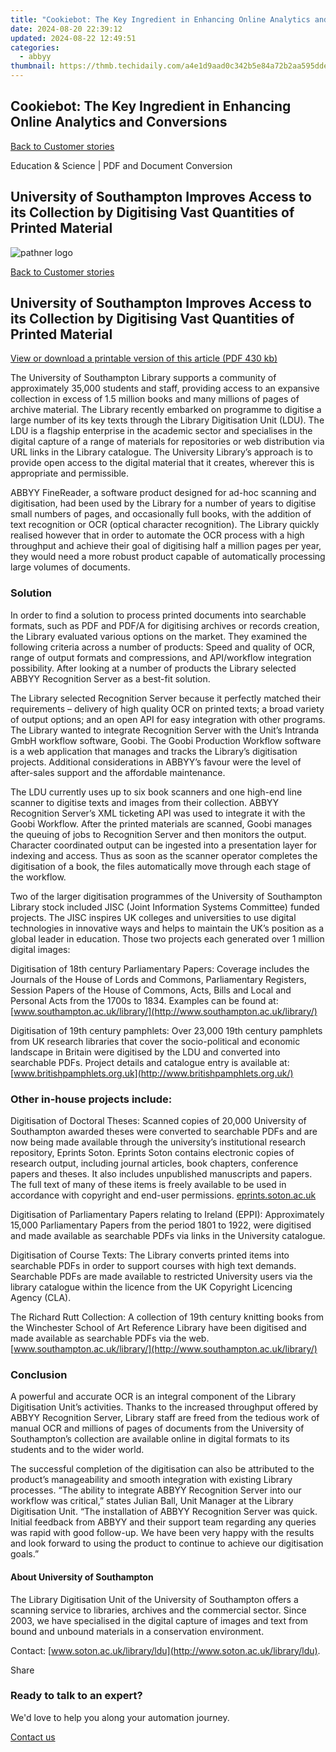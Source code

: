 ```yaml
---
title: "Cookiebot: The Key Ingredient in Enhancing Online Analytics and Conversions"
date: 2024-08-20 22:39:12
updated: 2024-08-22 12:49:51
categories:
  - abbyy
thumbnail: https://thmb.techidaily.com/a4e1d9aad0c342b5e84a72b2aa595ddec8716c1b81e2111a8c2aa2cbab431fe7.jpg
---
```


## Cookiebot: The Key Ingredient in Enhancing Online Analytics and Conversions

[Back to Customer stories](https://tools.techidaily.com/abbyy/products/)

Education & Science | PDF and Document Conversion

## University of Southampton Improves Access to its Collection by Digitising Vast Quantities of Printed Material

![pathner logo](https://content.abbyy.com/-/media/project/abbyy/abbyy/logos-white/abbyy.png?h=40&iar=0&w=120)

[Back to Customer stories](https://tools.techidaily.com/abbyy/products/)

## University of Southampton Improves Access to its Collection by Digitising Vast Quantities of Printed Material

[View or download a printable version of this article (PDF 430 kb)](https://static5.abbyy.com/abbyycommedia/16443/case-study-southampton-education-en.pdf) 

The University of Southampton Library supports a community of approximately 35,000 students and staff, providing access to an expansive collection in excess of 1.5 million books and many millions of pages of archive material. The Library recently embarked on programme to digitise a large number of its key texts through the Library Digitisation Unit (LDU). The LDU is a flagship enterprise in the academic sector and specialises in the digital capture of a range of materials for repositories or web distribution via URL links in the Library catalogue. The University Library’s approach is to provide open access to the digital material that it creates, wherever this is appropriate and permissible.

ABBYY FineReader, a software product designed for ad-hoc scanning and digitisation, had been used by the Library for a number of years to digitise small numbers of pages, and occasionally full books, with the addition of text recognition or OCR (optical character recognition). The Library quickly realised however that in order to automate the OCR process with a high throughput and achieve their goal of digitising half a million pages per year, they would need a more robust product capable of automatically processing large volumes of documents. 

### Solution

In order to find a solution to process printed documents into searchable formats, such as PDF and PDF/A for digitising archives or records creation, the Library evaluated various options on the market. They examined the following criteria across a number of products: Speed and quality of OCR, range of output formats and compressions, and API/workflow integration possibility. After looking at a number of products the Library selected ABBYY Recognition Server as a best-fit solution.

The Library selected Recognition Server because it perfectly matched their requirements – delivery of high quality OCR on printed texts; a broad variety of output options; and an open API for easy integration with other programs. The Library wanted to integrate Recognition Server with the Unit’s Intranda GmbH workflow software, Goobi. The Goobi Production Workflow software is a web application that manages and tracks the Library’s digitisation projects. Additional considerations in ABBYY’s favour were the level of after-sales support and the affordable maintenance.

The LDU currently uses up to six book scanners and one high-end line scanner to digitise texts and images from their collection. ABBYY Recognition Server’s XML ticketing API was used to integrate it with the Goobi Workflow. After the printed materials are scanned, Goobi manages the queuing of jobs to Recognition Server and then monitors the output. Character coordinated output can be ingested into a presentation layer for indexing and access. Thus as soon as the scanner operator completes the digitisation of a book, the files automatically move through each stage of the workflow.

Two of the larger digitisation programmes of the University of Southampton Library stock included JISC (Joint Information Systems Committee) funded projects. The JISC inspires UK colleges and universities to use digital technologies in innovative ways and helps to maintain the UK’s position as a global leader in education. Those two projects each generated over 1 million digital images:

Digitisation of 18th century Parliamentary Papers: Coverage includes the Journals of the House of Lords and Commons, Parliamentary Registers, Session Papers of the House of Commons, Acts, Bills and Local and Personal Acts from the 1700s to 1834\. Examples can be found at: [www.southampton.ac.uk/library/](http://www.southampton.ac.uk/library/)

Digitisation of 19th century pamphlets: Over 23,000 19th century pamphlets from UK research libraries that cover the socio-political and economic landscape in Britain were digitised by the LDU and converted into searchable PDFs. Project details and catalogue entry is available at: [www.britishpamphlets.org.uk](http://www.britishpamphlets.org.uk/)

### Other in-house projects include:

Digitisation of Doctoral Theses: Scanned copies of 20,000 University of Southampton awarded theses were converted to searchable PDFs and are now being made available through the university’s institutional research repository, Eprints Soton. Eprints Soton contains electronic copies of research output, including journal articles, book chapters, conference papers and theses. It also includes unpublished manuscripts and papers. The full text of many of these items is freely available to be used in accordance with copyright and end-user permissions. [eprints.soton.ac.uk](http://eprints.soton.ac.uk/)

Digitisation of Parliamentary Papers relating to Ireland (EPPI): Approximately 15,000 Parliamentary Papers from the period 1801 to 1922, were digitised and made available as searchable PDFs via links in the University catalogue.

Digitisation of Course Texts: The Library converts printed items into searchable PDFs in order to support courses with high text demands. Searchable PDFs are made available to restricted University users via the library catalogue within the licence from the UK Copyright Licencing Agency (CLA).

The Richard Rutt Collection: A collection of 19th century knitting books from the Winchester School of Art Reference Library have been digitised and made available as searchable PDFs via the web. [www.southampton.ac.uk/library/](http://www.southampton.ac.uk/library/) 

### Conclusion

A powerful and accurate OCR is an integral component of the Library Digitisation Unit’s activities. Thanks to the increased throughput offered by ABBYY Recognition Server, Library staff are freed from the tedious work of manual OCR and millions of pages of documents from the University of Southampton’s collection are available online in digital formats to its students and to the wider world.

The successful completion of the digitisation can also be attributed to the product’s manageability and smooth integration with existing Library processes. “The ability to integrate ABBYY Recognition Server into our workflow was critical,” states Julian Ball, Unit Manager at the Library Digitisation Unit. “The installation of ABBYY Recognition Server was quick. Initial feedback from ABBYY and their support team regarding any queries was rapid with good follow-up. We have been very happy with the results and look forward to using the product to continue to achieve our digitisation goals.”

#### About University of Southampton 

The Library Digitisation Unit of the University of Southampton offers a scanning service to libraries, archives and the commercial sector. Since 2003, we have specialised in the digital capture of images and text from bound and unbound materials in a conservation environment.

Contact: [www.soton.ac.uk/library/ldu](http://www.soton.ac.uk/library/ldu).

Share 

### Ready to talk to an expert?

We'd love to help you along your automation journey.

[Contact us](https://tools.techidaily.com/abbyy/products/)

<ins class="adsbygoogle"
     style="display:block"
     data-ad-format="autorelaxed"
     data-ad-client="ca-pub-7571918770474297"
     data-ad-slot="1223367746"></ins>



<ins class="adsbygoogle"
     style="display:block"
     data-ad-client="ca-pub-7571918770474297"
     data-ad-slot="8358498916"
     data-ad-format="auto"
     data-full-width-responsive="true"></ins>
